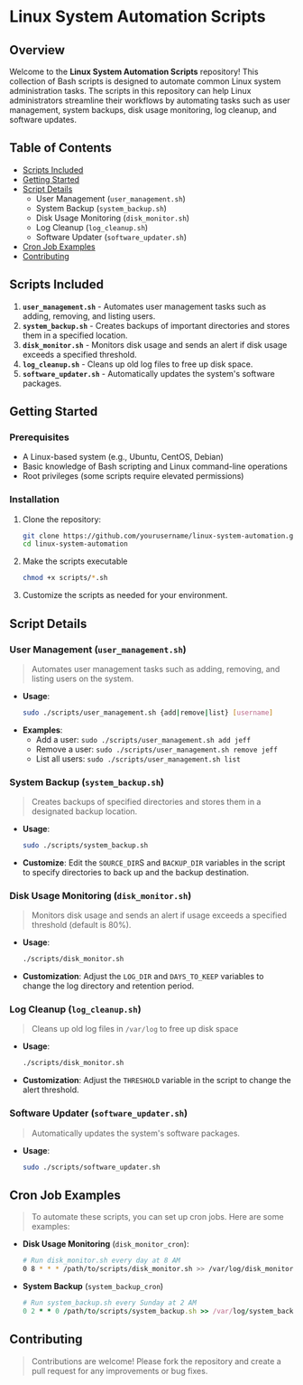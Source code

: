 # Linux System Automation Scripts

## Overview

Welcome to the **Linux System Automation Scripts** repository! This collection of Bash scripts is designed to automate common Linux system administration tasks. The scripts in this repository can help Linux administrators streamline their workflows by automating tasks such as user management, system backups, disk usage monitoring, log cleanup, and software updates.

## Table of Contents

- [Scripts Included](#scripts-included)
- [Getting Started](#getting-started)
- [Script Details](#script-details)
  - User Management (`user_management.sh`)
  - System Backup (`system_backup.sh`)
  - Disk Usage Monitoring (`disk_monitor.sh`)
  - Log Cleanup (`log_cleanup.sh`)
  - Software Updater (`software_updater.sh`)
- [Cron Job Examples](#cron-job-examples)
- [Contributing](#contributing)

## Scripts Included

1. **`user_management.sh`** - Automates user management tasks such as adding, removing, and listing users.
2. **`system_backup.sh`** - Creates backups of important directories and stores them in a specified location.
3. **`disk_monitor.sh`** - Monitors disk usage and sends an alert if disk usage exceeds a specified threshold.
4. **`log_cleanup.sh`** - Cleans up old log files to free up disk space.
5. **`software_updater.sh`** - Automatically updates the system's software packages.

## Getting Started

### Prerequisites

- A Linux-based system (e.g., Ubuntu, CentOS, Debian)
- Basic knowledge of Bash scripting and Linux command-line operations
- Root privileges (some scripts require elevated permissions)

### Installation

1. Clone the repository:
   ```bash
   git clone https://github.com/yourusername/linux-system-automation.git
   cd linux-system-automation
   ```
2. Make the scripts executable
   ```bash
   chmod +x scripts/*.sh
   ```
3. Customize the scripts as needed for your environment.

## Script Details

### User Management (`user_management.sh`)
> Automates user management tasks such as adding, removing, and listing users on the system.
* **Usage**:
  ```bash
  sudo ./scripts/user_management.sh {add|remove|list} [username]
  ```
* **Examples**:
  - Add a user: `sudo ./scripts/user_management.sh add jeff`
  - Remove a user: `sudo ./scripts/user_management.sh remove jeff`
  - List all users: `sudo ./scripts/user_management.sh list`

### System Backup (`system_backup.sh`)
> Creates backups of specified directories and stores them in a designated backup location.
* **Usage**:
  ```bash
  sudo ./scripts/system_backup.sh
  ```
* **Customize**: Edit the `SOURCE_DIR`S and `BACKUP_DIR` variables in the script to specify directories to back up and the backup destination.
  
### Disk Usage Monitoring (`disk_monitor.sh`)
> Monitors disk usage and sends an alert if usage exceeds a specified threshold (default is 80%).
* **Usage**:
  ```bash
  ./scripts/disk_monitor.sh
  ```
* **Customization**: Adjust the `LOG_DIR` and `DAYS_TO_KEEP` variables to change the log directory and retention period.
  
### Log Cleanup (`log_cleanup.sh`)
> Cleans up old log files in `/var/log` to free up disk space
* **Usage**:
  ```bash
  ./scripts/disk_monitor.sh
  ```
* **Customization**: Adjust the `THRESHOLD` variable in the script to change the alert threshold.

### Software Updater (`software_updater.sh`)
> Automatically updates the system's software packages.
* **Usage**:
  ```bash
  sudo ./scripts/software_updater.sh
  ```

## Cron Job Examples
> To automate these scripts, you can set up cron jobs. Here are some examples:
* **Disk Usage Monitoring** (`disk_monitor_cron`):
   ```bash
  # Run disk_monitor.sh every day at 8 AM
  0 8 * * * /path/to/scripts/disk_monitor.sh >> /var/log/disk_monitor.log 2>&1

  ```
* **System Backup** (`system_backup_cron`)
   ```ruby
  # Run system_backup.sh every Sunday at 2 AM
  0 2 * * 0 /path/to/scripts/system_backup.sh >> /var/log/system_backup.log 2>&1


  ```
## Contributing
> Contributions are welcome! Please fork the repository and create a pull request for any improvements or bug fixes.

